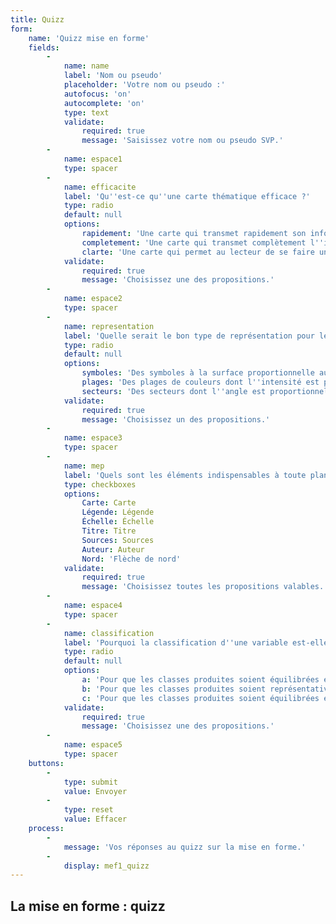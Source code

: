 ```yaml
---
title: Quizz
form:
    name: 'Quizz mise en forme'
    fields:
        -
            name: name
            label: 'Nom ou pseudo'
            placeholder: 'Votre nom ou pseudo :'
            autofocus: 'on'
            autocomplete: 'on'
            type: text
            validate:
                required: true
                message: 'Saisissez votre nom ou pseudo SVP.'
        -
            name: espace1
            type: spacer
        -
            name: efficacite
            label: 'Qu''est-ce qu''une carte thématique efficace ?'
            type: radio
            default: null
            options:
                rapidement: 'Une carte qui transmet rapidement son information'
                completement: 'Une carte qui transmet complètement l''information'
                clarte: 'Une carte qui permet au lecteur de se faire une idée juste et claire'
            validate:
                required: true
                message: 'Choisissez une des propositions.'
        -
            name: espace2
            type: spacer
        -
            name: representation
            label: 'Quelle serait le bon type de représentation pour le nombre d''habitants d''une région par communes ?'
            type: radio
            default: null
            options:
                symboles: 'Des symboles à la surface proportionnelle aux populations des communes'
                plages: 'Des plages de couleurs dont l''intensité est proportionnelle aux populations des communes'
                secteurs: 'Des secteurs dont l''angle est proportionnel à la population totale de la région'
            validate:
                required: true
                message: 'Choisissez un des propositions.'
        -
            name: espace3
            type: spacer
        -
            name: mep
            label: 'Quels sont les éléments indispensables à toute planche cartographique ?'
            type: checkboxes
            options:
                Carte: Carte
                Légende: Légende
                Échelle: Échelle
                Titre: Titre
                Sources: Sources
                Auteur: Auteur
                Nord: 'Flèche de nord'
            validate:
                required: true
                message: 'Choisissez toutes les propositions valables.'
        -
            name: espace4
            type: spacer
        -
            name: classification
            label: 'Pourquoi la classification d''une variable est-elle importante pour représenter une variable quantitative continue ?'
            type: radio
            default: null
            options:
                a: 'Pour que les classes produites soient équilibrées en taille'
                b: 'Pour que les classes produites soient représentatives des fréquences'
                c: 'Pour que les classes produites soient équilibrées en surface de la carte finale'
            validate:
                required: true
                message: 'Choisissez une des propositions.'
        -
            name: espace5
            type: spacer
    buttons:
        -
            type: submit
            value: Envoyer
        -
            type: reset
            value: Effacer
    process:
        -
            message: 'Vos réponses au quizz sur la mise en forme.'
        -
            display: mef1_quizz
---
```


## La mise en forme : quizz